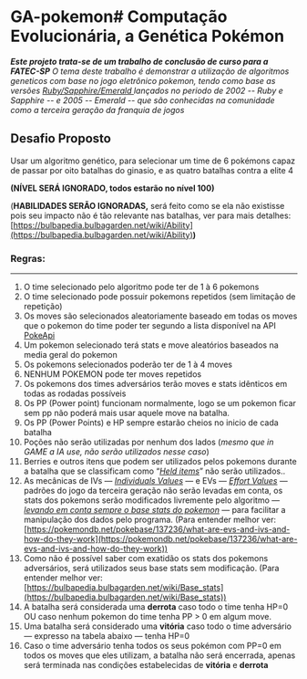 # GA-pokemon# Computação Evolucionária, a Genética Pokémon
***Este projeto trata-se de um trabalho de conclusão de curso para a FATEC-SP***
*O tema deste trabalho é demonstrar a utilização de algoritmos geneticos com base no jogo eletrônico pokemon, tendo como base as versões [Ruby/Sapphire/Emerald ](https://bulbapedia.bulbagarden.net/wiki/Pok%C3%A9mon_Ruby_and_Sapphire_Versions "Ruby/Sapphire/Emerald ") lançados no periodo de 2002 -- Ruby e Sapphire -- e 2005 -- Emerald -- que são conhecidas na comunidade como a _terceira geração_ da franquia de jogos*



## Desafio Proposto
Usar um algoritmo genético, para selecionar um time de 6 pokémons capaz de passar por oito batalhas do ginasio, e as quatro batalhas contra a elite 4

**(NÍVEL SERÁ IGNORADO, todos estarão no nível 100)**

(**HABILIDADES SERÃO IGNORADAS,** será feito como se ela não existisse pois seu impacto não é tão relevante nas batalhas, ver para mais detalhes: [https://bulbapedia.bulbagarden.net/wiki/Ability](https://bulbapedia.bulbagarden.net/wiki/Ability)**)**

### Regras:
-----

1. O time selecionado pelo algoritmo pode ter de 1 à 6 pokemons
2. O time selecionado pode possuir pokemons repetidos  (sem limitação de repetição)
3. Os moves são selecionados aleatoriamente baseado em todas os moves que o pokemon do time poder ter segundo a lista disponível na API [PokeApi](https://pokeapi.co/)
4. Um pokemon selecionado terá stats e move aleatórios baseados na media geral do pokemon
5. Os pokemons selecionados poderão ter de 1 à 4 moves
6. NENHUM POKEMON pode ter moves repetidos
7. Os pokemons dos times adversários terão moves e  stats idênticos em todas as rodadas possíveis
8.  Os PP (Power point) funcionam normalmente, logo se um pokemon ficar sem pp não poderá mais usar aquele move na batalha.
9. Os PP (Power Points) e HP sempre estarão cheios no inicio de cada batalha
10. Poções não serão utilizadas por nenhum dos lados (*mesmo que in GAME a IA use, não serão utilizados nesse caso*)
11. Berries e outros itens que podem ser utilizados pelos pokemons durante a batalha que se classificam como “*[Held items](https://bulbapedia.bulbagarden.net/wiki/Held_item)*” não serão utilizados..
12. As mecânicas de IVs — [*Individuals Values*](https://bulbapedia.bulbagarden.net/wiki/Individual_values) — e EVs — [](https://bulbapedia.bulbagarden.net/wiki/Individual_values)[*Effort Values*](https://bulbapedia.bulbagarden.net/wiki/Effort_values) — padrões do jogo da terceira geração não serão levadas em conta, os stats dos pokemons serão modificados livremente pelo algoritmo — [*levando em conta sempre o base stats do pokemon*](https://bulbapedia.bulbagarden.net/wiki/Base_stats) — para facilitar a manipulação dos dados pelo programa. (Para entender melhor ver: [https://pokemondb.net/pokebase/137236/what-are-evs-and-ivs-and-how-do-they-work](https://pokemondb.net/pokebase/137236/what-are-evs-and-ivs-and-how-do-they-work))
13. Como não é possível saber com exatidão os stats dos pokemons adversários, será utilizados seus base stats sem modificação. (Para entender melhor ver: [https://bulbapedia.bulbagarden.net/wiki/Base_stats](https://bulbapedia.bulbagarden.net/wiki/Base_stats))
14. A batalha será considerada uma **derrota** caso todo o time tenha HP=0 OU caso nenhum pokemon do time tenha PP > 0 em algum move.
15. Uma batalha será considerado uma **vitória** caso todo o time adversário — expresso na tabela abaixo — tenha  HP=0
16. Caso o time adversário tenha todos os seus pokémon com PP=0 em todos os moves que eles utilizam,  a batalha não será encerrada, apenas será terminada nas condições estabelecidas de **vitória** e **derrota**





























